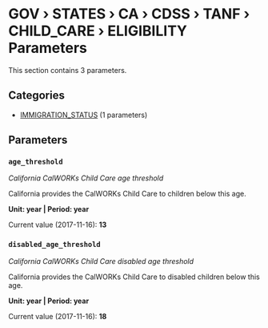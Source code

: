 # GOV › STATES › CA › CDSS › TANF › CHILD_CARE › ELIGIBILITY Parameters

This section contains 3 parameters.

## Categories

- [IMMIGRATION_STATUS](immigration_status/index.md) (1 parameters)

## Parameters

### `age_threshold`
*California CalWORKs Child Care age threshold*

California provides the CalWORKs Child Care to children below this age.

**Unit: year | Period: year**

Current value (2017-11-16): **13**


### `disabled_age_threshold`
*California CalWORKs Child Care disabled age threshold*

California provides the CalWORKs Child Care to disabled children below this age.

**Unit: year | Period: year**

Current value (2017-11-16): **18**

